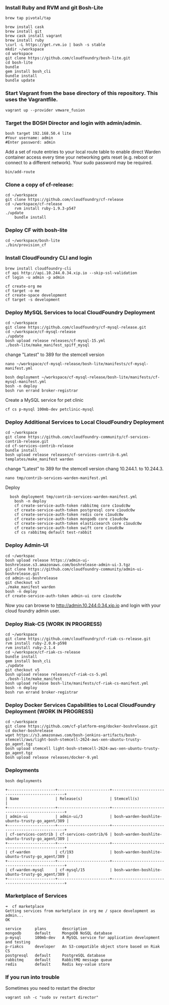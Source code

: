 ### Install Ruby and RVM and git Bosh-Lite
	brew tap pivotal/tap

	brew install cask
	brew install git
	brew cask install vagrant
	brew install ruby
	\curl -L https://get.rvm.io | bash -s stable
	mkdir ~/workspace
	cd workspace
	git clone https://github.com/cloudfoundry/bosh-lite.git
	cd bosh-lite
	bundle
	gem install bosh_cli
	bundle install
	bundle update


### Start Vagrant from the base directory of this repository. This uses the Vagrantfile.


    vagrant up --provider vmware_fusion


### Target the BOSH Director and login with admin/admin.


    bosh target 192.168.50.4 lite
    #Your username: admin
    #Enter password: admin


Add a set of route entries to your local route table to enable direct Warden container access every time your networking gets reset (e.g. reboot or connect to a different network). Your sudo password may be required.


    bin/add-route


### Clone a copy of cf-release:

    cd ~/workspace
    git clone https://github.com/cloudfoundry/cf-release
    cd ~/workspace/cf-release
		rvm install ruby-1.9.3-p547
    ./update
		bundle install


### Deploy CF with bosh-lite

	cd ~/workspace/bosh-lite
	./bin/provision_cf


### Install CloudFoundry CLI and login

	brew install cloudfoundry-cli
	cf api http://api.10.244.0.34.xip.io --skip-ssl-validation
	cf login -u admin -p admin

	cf create-org me
	cf target -o me
	cf create-space development
	cf target -s development

### Deploy MySQL Services to local CloudFoundry Deployment

	cd ~/workspace
	git clone https://github.com/cloudfoundry/cf-mysql-release.git
	cd ~/workspace/cf-mysql-release
	./update
	bosh upload release releases/cf-mysql-15.yml
	./bosh-lite/make_manifest_spiff_mysql

change "Latest" to 389 for the stemcell version

	nano ~/workspace/cf-mysql-release/bosh-lite/manifests/cf-mysql-manifest.yml

	bosh deployment ~/workspace/cf-mysql-release/bosh-lite/manifests/cf-mysql-manifest.yml
	bosh -n deploy
	bosh run errand broker-registrar

Create a MySQL service for pet clinic

	cf cs p-mysql 100mb-dev petclinic-mysql

### Deploy Additional Services to Local CloudFoundry Deployment

	cd ~/workspace
	git clone https://github.com/cloudfoundry-community/cf-services-contrib-release.git
	cd cf-services-contrib-release
	bundle install
	bosh upload release releases/cf-services-contrib-6.yml
	templates/make_manifest warden

change "Latest" to 389 for the stemcell version
chang 10.244.1. to 10.244.3.

	nano tmp/contrib-services-warden-manifest.yml

Deploy

	  bosh deployment tmp/contrib-services-warden-manifest.yml
		bosh -n deploy
		cf create-service-auth-token rabbitmq core c1oudc0w
		cf create-service-auth-token postgresql core c1oudc0w
		cf create-service-auth-token redis core c1oudc0w
		cf create-service-auth-token mongodb core c1oudc0w
		cf create-service-auth-token elasticsearch core c1oudc0w
		cf create-service-auth-token swift core c1oudc0w
		cf cs rabbitmq default test-rabbit

### Deploy Admin-UI
	cd ~/workspac
	bosh upload release https://admin-ui-boshrelease.s3.amazonaws.com/boshrelease-admin-ui-3.tgz
	git clone https://github.com/cloudfoundry-community/admin-ui-boshrelease.git
	cd admin-ui-boshrelease
	git checkout v3
	./make_manifest warden
	bosh -n deploy
	cf create-service-auth-token admin-ui core c1oudc0w

Now you can browse to http://admin.10.244.0.34.xip.io and login with your cloud foundry admin user.

### Deploy Riak-CS (WORK IN PROGRESS)
	cd ~/workspace
	git clone https://github.com/cloudfoundry/cf-riak-cs-release.git
	rvm install ruby-2.0.0-p598
	rvm install ruby-2.1.4
	cd ~/workspace/cf-riak-cs-release
	bundle install
	gem install bosh_cli
	./update
	git checkout v5
	bosh upload release releases/cf-riak-cs-5.yml
	./bosh-lite/make_manifest
	bosh upload release bosh-lite/manifests/cf-riak-cs-manifest.yml
	bosh -n deploy
	bosh run errand broker-registrar

### Deploy Docker Services Capabilities to Local CloudFoundry Deployment (WORK IN PROGRESS)
	cd ~/workspace
	git clone https://github.com/cf-platform-eng/docker-boshrelease.git
	cd docker-boshrelease
	wget https://s3.amazonaws.com/bosh-jenkins-artifacts/bosh-stemcell/aws/light-bosh-stemcell-2624-aws-xen-ubuntu-trusty-go_agent.tgz
	bosh upload stemcell light-bosh-stemcell-2624-aws-xen-ubuntu-trusty-go_agent.tgz
	bosh upload release releases/docker-9.yml

### Deployments

	bosh deployments

	+---------------------+-----------------------+-------------------------------------------------+
	| Name                | Release(s)            | Stemcell(s)                                     |
	+---------------------+-----------------------+-------------------------------------------------+
	| admin-ui            | admin-ui/3            | bosh-warden-boshlite-ubuntu-trusty-go_agent/389 |
	+---------------------+-----------------------+-------------------------------------------------+
	| cf-services-contrib | cf-services-contrib/6 | bosh-warden-boshlite-ubuntu-trusty-go_agent/389 |
	+---------------------+-----------------------+-------------------------------------------------+
	| cf-warden           | cf/193                | bosh-warden-boshlite-ubuntu-trusty-go_agent/389 |
	+---------------------+-----------------------+-------------------------------------------------+
	| cf-warden-mysql     | cf-mysql/15           | bosh-warden-boshlite-ubuntu-trusty-go_agent/389 |
	+---------------------+-----------------------+-------------------------------------------------+

### Marketplace of Services

	➜  cf marketplace
	Getting services from marketplace in org me / space development as admin...
	OK

	service      plans       description
	mongodb      default     MongoDB NoSQL database
	p-mysql      100mb-dev   A MySQL service for application development and testing
	p-riakcs     developer   An S3-compatible object store based on Riak CS
	postgresql   default     PostgreSQL database
	rabbitmq     default     RabbitMQ message queue
	redis        default     Redis key-value store


### If you run into trouble

Sometimes you need to restart the director

	vagrant ssh -c "sudo sv restart director"
